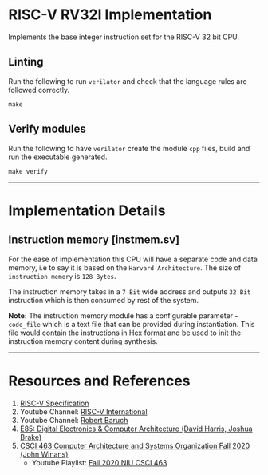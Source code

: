 # RISC-V RV32I Implementation

Implements the base integer instruction set for the RISC-V 32 bit CPU.

## Linting
Run the following to run `verilator` and check that the language rules are followed correctly.
```
make
```

## Verify modules
Run the following to have `verilator` create the module `cpp` files, build and run the executable generated.
```
make verify
```
----

# Implementation Details

## Instruction memory [instmem.sv]
For the ease of implementation this CPU will have a separate code and data memory, i.e to say it is based on the `Harvard Architecture`. The size of `instruction memory` is `128 Bytes`.

The instruction memory takes in a `7 Bit` wide address and outputs `32 Bit` instruction which is then consumed by rest of the system.

**Note:** The instruction memory module has a configurable parameter - `code_file` which is a text file that can be provided during instantiation. This file would contain the instructions in Hex format and be used to init the instruction memory content during synthesis.

----
# Resources and References
1. [RISC-V Specification](https://riscv.org/technical/specifications/)
2. Youtube Channel: [RISC-V International](https://www.youtube.com/channel/UC5gLmcFuvdGbajs4VL-WU3g) 
3. Youtube Channel: [Robert Baruch](https://www.youtube.com/channel/UCBcljXmuXPok9kT_VGA3adg)
4. [E85: Digital Electronics & Computer Architecture (David Harris, Joshua Brake)](http://pages.hmc.edu/harris/class/e85/)
5. [CSCI 463 Computer Architecture and Systems Organization Fall 2020 (John Winans)](http://faculty.cs.niu.edu/~winans/CS463/Fall2020/)
    - Youtube Playlist: [Fall 2020 NIU CSCI 463](https://www.youtube.com/playlist?list=PL3by7evD3F500w-kleB4MITsxeq5J5PaT)